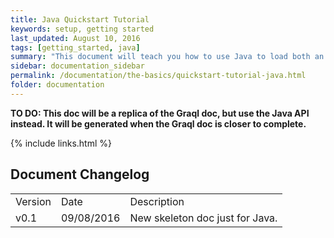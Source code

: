 ```yaml
---
title: Java Quickstart Tutorial
keywords: setup, getting started
last_updated: August 10, 2016
tags: [getting_started, java]
summary: "This document will teach you how to use Java to load both an ontology and some data into a Mindmaps Graph."
sidebar: documentation_sidebar
permalink: /documentation/the-basics/quickstart-tutorial-java.html
folder: documentation
---
```


**TO DO: This doc will be a replica of the Graql doc, but use the Java API instead. It will be generated when the Graql doc is closer to complete.**



{% include links.html %}

## Document Changelog  

<table>
    <tr>
        <td>Version</td>
        <td>Date</td>
        <td>Description</td>        
    </tr>
    <tr>
        <td>v0.1</td>
        <td>09/08/2016</td>
        <td>New skeleton doc just for Java.</td>        
    </tr>


</table>
